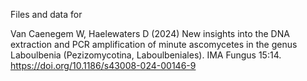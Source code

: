Files and data for

Van Caenegem W, Haelewaters D (2024) New insights into the DNA extraction and PCR amplification of minute ascomycetes in the genus Laboulbenia (Pezizomycotina, Laboulbeniales). IMA Fungus 15:14. https://doi.org/10.1186/s43008-024-00146-9 
